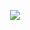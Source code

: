 <p align="center">
  <img src="https://github-readme-stats.vercel.app/api/top-langs/?username=CrazyVibes07&layout=compact&count_private=true&include_all_commits=true&hide_border=true&langs_count=10"/>
</p>
